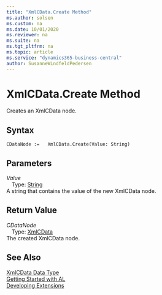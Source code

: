 ```yaml
---
title: "XmlCData.Create Method"
ms.author: solsen
ms.custom: na
ms.date: 10/01/2020
ms.reviewer: na
ms.suite: na
ms.tgt_pltfrm: na
ms.topic: article
ms.service: "dynamics365-business-central"
author: SusanneWindfeldPedersen
---
```

[//]: # (START>DO_NOT_EDIT)
[//]: # (IMPORTANT:Do not edit any of the content between here and the END>DO_NOT_EDIT.)
[//]: # (Any modifications should be made in the .xml files in the ModernDev repo.)
# XmlCData.Create Method
Creates an XmlCData node.


## Syntax
```
CDataNode :=   XmlCData.Create(Value: String)
```
## Parameters
*Value*  
&emsp;Type: [String](../string/string-data-type.md)  
A string that contains the value of the new XmlCData node.  


## Return Value
*CDataNode*  
&emsp;Type: [XmlCData](xmlcdata-data-type.md)  
The created XmlCData node.  


[//]: # (IMPORTANT: END>DO_NOT_EDIT)
## See Also
[XmlCData Data Type](xmlcdata-data-type.md)  
[Getting Started with AL](../../devenv-get-started.md)  
[Developing Extensions](../../devenv-dev-overview.md)